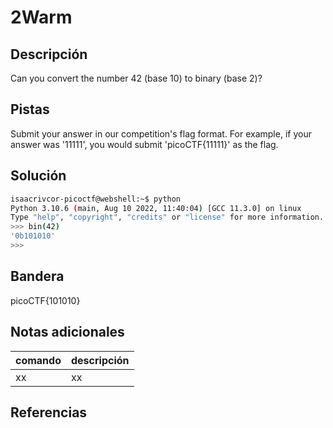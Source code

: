 # 2Warm

## Descripción
Can you convert the number 42 (base 10) to binary (base 2)?

## Pistas 
Submit your answer in our competition's flag format. For example, if your answer was '11111', you would submit 'picoCTF{11111}' as the flag.

## Solución
```bash
isaacrivcor-picoctf@webshell:~$ python
Python 3.10.6 (main, Aug 10 2022, 11:40:04) [GCC 11.3.0] on linux
Type "help", "copyright", "credits" or "license" for more information.
>>> bin(42)
'0b101010'
>>> 
```
## Bandera
picoCTF{101010}

## Notas adicionales
| comando | descripción |
|------------|---------------|
| xx | xx |

## Referencias
